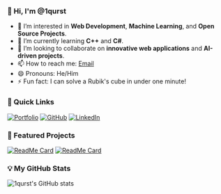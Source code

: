 ### 👋 Hi, I'm @1qurst

- 👀 I’m interested in **Web Development**, **Machine Learning**, and **Open Source Projects**.
- 🌱 I’m currently learning **C++** and **C#**.
- 💞️ I’m looking to collaborate on **innovative web applications** and **AI-driven projects**.
- 📫 How to reach me: [Email](mailto:your-email@example.com)
- 😄 Pronouns: He/Him
- ⚡ Fun fact: I can solve a Rubik's cube in under one minute!

### 🚀 Quick Links
[![Portfolio](https://img.shields.io/badge/My_Portfolio-blue?style=for-the-badge)](https://your-portfolio-link.com)
[![GitHub](https://img.shields.io/badge/My_GitHub-black?style=for-the-badge)](https://github.com/1qurst)
[![LinkedIn](https://img.shields.io/badge/My_LinkedIn-blue?style=for-the-badge)](https://www.linkedin.com/in/your-linkedin-id)

### 📂 Featured Projects
<!-- Replace 'repo1', 'repo2' with your GitHub repository names -->
[![ReadMe Card](https://github-readme-stats.vercel.app/api/pin/?username=1qurst&repo=repo1)](https://github.com/1qurst/repo1)
[![ReadMe Card](https://github-readme-stats.vercel.app/api/pin/?username=1qurst&repo=repo2)](https://github.com/1qurst/repo2)

<!-- You can add more projects by copying the format above and changing the repo names -->

### 💡 My GitHub Stats
![1qurst's GitHub stats](https://github-readme-stats.vercel.app/api?username=1qurst&show_icons=true&theme=radical)

<!---
1qurst/1qurst is a ✨ special ✨ repository because its `README.md` (this file) appears on your GitHub profile.
You can click the Preview link to take a look at your changes.
--->
